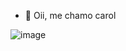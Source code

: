 - 👋 Oii, me chamo carol







![image](https://github.com/user-attachments/assets/f4a31e52-75d1-47b0-abfa-a7d814f3010a)




<!---
carolinebs0/carolinebs0 is a ✨ special ✨ repository because its `README.md` (this file) appears on your GitHub profile.
You can click the Preview link to take a look at your changes.
--->
